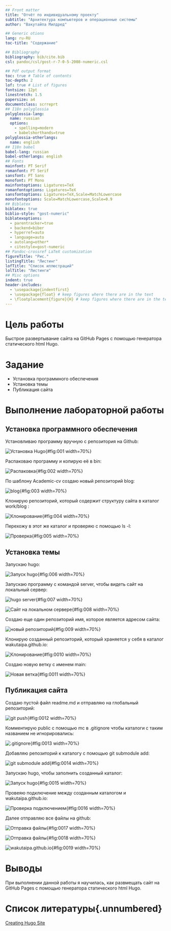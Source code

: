 ```yaml
---
## Front matter
title: "Отчёт по индивидуальному проекту"
subtitle: "Архитектура компьютеров и операционные системы"
author: "Вакутайпа Милдред"

## Generic otions
lang: ru-RU
toc-title: "Содержание"

## Bibliography
bibliography: bib/cite.bib
csl: pandoc/csl/gost-r-7-0-5-2008-numeric.csl

## Pdf output format
toc: true # Table of contents
toc-depth: 2
lof: true # List of figures
fontsize: 12pt
linestretch: 1.5
papersize: a4
documentclass: scrreprt
## I18n polyglossia
polyglossia-lang:
  name: russian
  options:
	- spelling=modern
	- babelshorthands=true
polyglossia-otherlangs:
  name: english
## I18n babel
babel-lang: russian
babel-otherlangs: english
## Fonts
mainfont: PT Serif
romanfont: PT Serif
sansfont: PT Sans
monofont: PT Mono
mainfontoptions: Ligatures=TeX
romanfontoptions: Ligatures=TeX
sansfontoptions: Ligatures=TeX,Scale=MatchLowercase
monofontoptions: Scale=MatchLowercase,Scale=0.9
## Biblatex
biblatex: true
biblio-style: "gost-numeric"
biblatexoptions:
  - parentracker=true
  - backend=biber
  - hyperref=auto
  - language=auto
  - autolang=other*
  - citestyle=gost-numeric
## Pandoc-crossref LaTeX customization
figureTitle: "Рис."
listingTitle: "Листинг"
lofTitle: "Список иллюстраций"
lolTitle: "Листинги"
## Misc options
indent: true
header-includes:
  - \usepackage{indentfirst}
  - \usepackage{float} # keep figures where there are in the text
  - \floatplacement{figure}{H} # keep figures where there are in the text
---
```


# Цель работы

Быстрое развертывание сайта на GitHub Pages с помощью генератора статического html Hugo.

# Задание

- Установка программного обеспечения
- Установка темы
- Публикация сайта

# Выполнение лабораторной работы

## Установка программного обеспечения

Установливаю программу вручную с репозитория на Github:

![Установка Hugo](image/1.PNG){#fig:001 width=70%}

Распаковаю программу и копирую её в bin:

![Распаковка ](image/2.PNG){#fig:002 width=70%}

По шаблону Academic-cv создаю новый репозиторий blog:

![blog](image/4.PNG){#fig:003 width=70%}

Клонирую репозиторий, который содержит структуру сайта в каталог work/blog :

![Клонирование](image/5.PNG){#fig:004 width=70%}

Перехожу в этот же каталог и проверяю с помощью ls -l:

![Проверка](image/6.PNG){#fig:005 width=70%}

## Установка темы

Запускаю hugo:

![Запуск hugo](image/7.PNG){#fig:006 width=70%}

Запускаю программу с командой server, чтобы видеть сайт на локальный сервер:

![hugo server](image/8.PNG){#fig:007 width=70%}

![Сайт на локальном сервере](image/10.PNG){#fig:008 width=70%}

Создаю еще один репозиторий имя, которое является адресом сайта:

![новый репозиторий](image/11.PNG){#fig:009 width=70%}

Клонирую созданный репозиторий, который храняется у себя в каталог wakutaipa.github.io:

![Клонирование](image/12.PNG){#fig:0010 width=70%}

Создаю новую ветку с именем main:

![Новая ветка](image/13.PNG){#fig:0011 width=70%}

## Публикация сайта

Создаю пустой файл readme.md и отправляю на глобальный репозиторий:

![git push](image/14.PNG){#fig:0012 width=70%}

Комментирую public с помощью mc в .gitignore чтобы каталоги с таким названием не игнорировались:

![.gitignore](image/17.PNG){#fig:0013 width=70%}

Добавляю репозиторий к каталогу с помощью git submodule add:

![git submodule add](image/18.PNG){#fig:0014 width=70%}

Запускаю hugo, чтобы заполнить созданный каталог:

![Запуск hugo](image/19.PNG){#fig:0015 width=70%}

Провеяю подключение между созданным каталогом и wakutaipa.github.io:

![Проверка подключением](image/21.PNG){#fig:0016 width=70%}

Далее отправляю все файлы на github:

![Отправка файлы](image/22.PNG){#fig:0017 width=70%}

![Отправка файлы](image/23.PNG){#fig:0018 width=70%}

![wakutaipa.github.io](image/23.PNG){#fig:0019 width=70%}

# Выводы

При выполнении данной работы я научилась, как развмещать сайт на GitHub Pages с помощью генератора статического html Hugo.

# Список литературы{.unnumbered}

[Creating Hugo Site](https://yamadharma.github.io/ru/post/2022/04/12/creating-hugo-site/)

